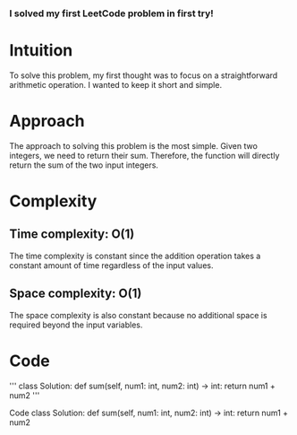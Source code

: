### I solved my first LeetCode problem in first try!

# Intuition
To solve this problem, my first thought was to focus on a straightforward arithmetic operation. I wanted to keep it short and simple.

# Approach
The approach to solving this problem is the most simple. Given two integers, we need to return their sum. Therefore, the function will directly return the sum of the two input integers.

# Complexity
## Time complexity: O(1)
The time complexity is constant since the addition operation takes a constant amount of time regardless of the input values.

## Space complexity: O(1)
The space complexity is also constant because no additional space is required beyond the input variables.

# Code
'''
class Solution:
    def sum(self, num1: int, num2: int) -> int:
        return num1 + num2
'''



Code
class Solution:
    def sum(self, num1: int, num2: int) -> int:
        return num1 + num2
